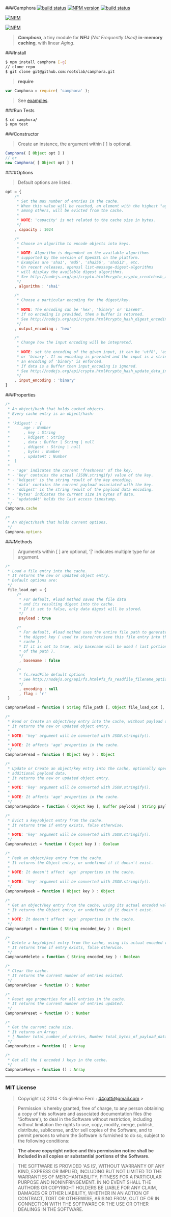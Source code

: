 ###Camphora
[![build status](https://secure.travis-ci.org/rootslab/camphora.png?branch=master)](http://travis-ci.org/rootslab/camphora) 
[![NPM version](https://badge.fury.io/js/camphora.png)](http://badge.fury.io/js/camphora)
[![build status](https://david-dm.org/rootslab/camphora.png)](https://david-dm.org/rootslab/camphora)

[![NPM](https://nodei.co/npm/camphora.png?downloads=true&stars=true)](https://nodei.co/npm/camphora/)

[![NPM](https://nodei.co/npm-dl/camphora.png)](https://nodei.co/npm/camphora/)

> _**Camphora**_, a tiny module for __NFU__ _(Not Frequently Used)_ __in-memory caching__, with linear _Aging_.

###Install

```bash
$ npm install camphora [-g]
// clone repo
$ git clone git@github.com:rootslab/camphora.git
```
> __require__ 

```javascript
var Camphora = require( 'camphora' );
```
> See [examples](example/).

###Run Tests

```bash
$ cd camphora/
$ npm test
```
###Constructor

> Create an instance, the argument within [ ] is optional.

```javascript
Camphora( [ Object opt ] )
// or
new Camphora( [ Object opt ] )
```

####Options

> Default options are listed.

```javascript
opt = {
    /*
     * Set the max number of entries in the cache.
     * When this value will be reached, an element with the highest "age"
     * among others, will be evicted from the cache.
     *
     * NOTE: 'capacity' is not related to the cache size in bytes.
     */
    , capacity : 1024

    /*
     * Choose an algorithm to encode objects into keys. 
     *
     * NOTE: Algorithm is dependent on the available algorithms
     * supported by the version of OpenSSL on the platform.
     * Examples are 'sha1', 'md5', 'sha256', 'sha512', etc.
     * On recent releases, openssl list-message-digest-algorithms
     * will display the available digest algorithms.
     * See http://nodejs.org/api/crypto.html#crypto_crypto_createhash_algorithm.
     */
    , algorithm : 'sha1'

    /*
     * Choose a particular encoding for the digest/key. 
     *
     * NOTE: The encoding can be 'hex', 'binary' or 'base64'.
     * If no encoding is provided, then a buffer is returned.
     * See http://nodejs.org/api/crypto.html#crypto_hash_digest_encoding
     */
    , output_encoding : 'hex'

    /*
     * Change how the input encoding will be intepreted.
     *
     * NOTE: set the encoding of the given input, it can be 'utf8', 'ascii'
     * or 'binary'. If no encoding is provided and the input is a string,
     * an encoding of 'binary' is enforced.
     * If data is a Buffer then input_encoding is ignored.
     * See http://nodejs.org/api/crypto.html#crypto_hash_update_data_input_encoding
     */
    , input_encoding : 'binary'
}
```

###Properties

```javascript
/*
 * An object/hash that holds cached objects.
 * Every cache entry is an object/hash:
 *
 * 'kdigest' : {
 *      age : Number
 *      , key : String
 *      , kdigest : String
 *      , data : Buffer | String | null
 *      , ddigest : String | null
 *      , bytes : Number
 *      , updateAt : Number
 *  }
 *
 * - 'age' indicates the current 'freshness' of the key.
 * - 'key' contains the actual (JSON.stringify) value of the key.
 * - 'kdigest' is the string result of the key encoding.
 * - 'data' contains the current payload associated with the key.
 * - 'ddigest' is the string result of the payload data encoding.
 * - 'bytes' indicates the current size in bytes of data.
 * - 'updatedAt' holds the last access timestamp.
 */
Camphora.cache

/*
 * An object/hash that holds current options.
 */
Camphora.options

```

###Methods

> Arguments within [ ] are optional, '|' indicates multiple type for an argument.

```javascript
/*
 * Load a file entry into the cache.
 * It returns the new or updated object entry.
 * Default options are:
 */
 file_load_opt = {
     /*
      * For default, #load method saves the file data
      * and its resulting digest into the cache.
      * If it set to false, only data digest will be stored.
      */
      payload : true

     /*
      * For default, #load method uses the entire file path to generate
      * the digest key ( used to store/retrieve this file entry into the
      * cache ).
      * If it is set to true, only basename will be used ( last portion
      * of the path ).
      */
      , basename : false

     /*
      * fs.readFile default options
      * See http://nodejs.org/api/fs.html#fs_fs_readfile_filename_options_callback
      */
      , encoding : null
      , flag : 'r'
 }

Camphora#load = function ( String file_path [, Object file_load_opt [, Function cback ] ] ) : Object

/*
 * Read or Create an object/key entry into the cache, without payload data.
 * It returns the new or updated object entry. 
 *
 * NOTE: 'key' argument will be converted with JSON.stringify().
 *
 * NOTE: It affects 'age' properties in the cache.
 */
Camphora#read = function ( Object key ) : Object

/*
 * Update or Create an object/key entry into the cache, optionally specifying
 * additional payload data.
 * It returns the new or updated object entry. 
 *
 * NOTE: 'key' argument will be converted with JSON.stringify().
 *
 * NOTE: It affects 'age' properties in the cache.
 */
Camphora#update = function ( Object key [, Buffer payload | String payload ] ) : Object

/*
 * Evict a key/object entry from the cache.
 * It returns true if entry exists, false otherwise.
 *
 * NOTE: 'key' argument will be converted with JSON.stringify().
 */
Camphora#evict = function ( Object key ) : Boolean

/*
 * Peek an object/key entry from the cache.
 * It returns the Object entry, or undefined if it doesn't exist.
 *
 * NOTE: It doesn't affect 'age' properties in the cache.
 *
 * NOTE: 'key' argument will be converted with JSON.stringify().
 */
Camphora#peek = function ( Object key ) : Object

/*
 * Get an object/key entry from the cache, using its actual encoded value.
 * It returns the Object entry, or undefined if it doesn't exist.
 *
 * NOTE: It doesn't affect 'age' properties in the cache.
 */
Camphora#get = function ( String encoded_key ) : Object

/*
 * Delete a key/object entry from the cache, using its actual encoded value.
 * It returns true if entry exists, false otherwise.
 */
Camphora#delete = function ( String encoded_key ) : Boolean

/*
 * Clear the cache.
 * It returns the current number of entries evicted.
 */
Camphora#clear = function () : Number

/*
 * Reset age properties for all entries in the cache.
 * It returns the current number of entries updated.
 */
Camphora#reset = function () : Number

/*
 * Get the current cache size.
 * It returns an Array:
 * [ Number total_number_of_entries, Number total_bytes_of_payload_data ]
 */
Camphora#size = function () : Array

/*
 * Get all the ( encoded ) keys in the cache.
 */
Camphora#keys = function () : Array
```

------------------------------------------------------------------------


### MIT License

> Copyright (c) 2014 &lt; Guglielmo Ferri : 44gatti@gmail.com &gt;

> Permission is hereby granted, free of charge, to any person obtaining
> a copy of this software and associated documentation files (the
> 'Software'), to deal in the Software without restriction, including
> without limitation the rights to use, copy, modify, merge, publish,
> distribute, sublicense, and/or sell copies of the Software, and to
> permit persons to whom the Software is furnished to do so, subject to
> the following conditions:

> __The above copyright notice and this permission notice shall be
> included in all copies or substantial portions of the Software.__

> THE SOFTWARE IS PROVIDED 'AS IS', WITHOUT WARRANTY OF ANY KIND,
> EXPRESS OR IMPLIED, INCLUDING BUT NOT LIMITED TO THE WARRANTIES OF
> MERCHANTABILITY, FITNESS FOR A PARTICULAR PURPOSE AND NONINFRINGEMENT.
> IN NO EVENT SHALL THE AUTHORS OR COPYRIGHT HOLDERS BE LIABLE FOR ANY
> CLAIM, DAMAGES OR OTHER LIABILITY, WHETHER IN AN ACTION OF CONTRACT,
> TORT OR OTHERWISE, ARISING FROM, OUT OF OR IN CONNECTION WITH THE
> SOFTWARE OR THE USE OR OTHER DEALINGS IN THE SOFTWARE.